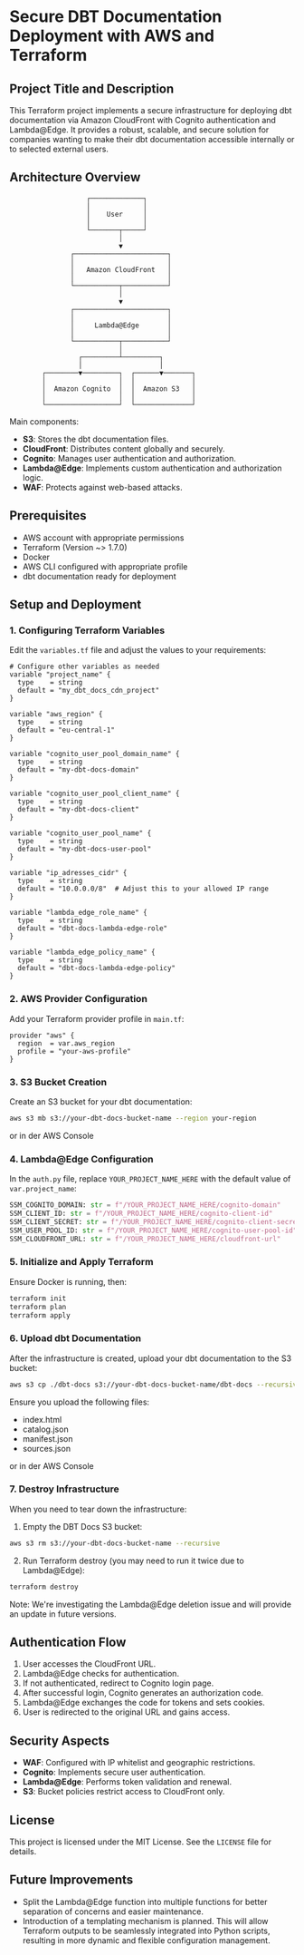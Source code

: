 # Secure DBT Documentation Deployment with AWS and Terraform

## Project Title and Description

This Terraform project implements a secure infrastructure for deploying dbt documentation via Amazon CloudFront with Cognito authentication and Lambda@Edge. It provides a robust, scalable, and secure solution for companies wanting to make their dbt documentation accessible internally or to selected external users.

## Architecture Overview

```
                   ┌─────────────┐
                   │             │
                   │    User     │
                   │             │
                   └───────┬─────┘
                           │
                           ▼
               ┌───────────────────────┐
               │                       │
               │   Amazon CloudFront   │
               │                       │
               └───────────┬───────────┘
                           │
                           ▼
               ┌───────────────────────┐
               │                       │
               │     Lambda@Edge       │
               │                       │
               └───────────┬───────────┘
                           │
                 ┌─────────┴─────────┐
                 │                   │
        ┌────────▼─────────┐  ┌──────▼───────┐
        │                  │  │              │
        │  Amazon Cognito  │  │  Amazon S3   │
        │                  │  │              │
        └──────────────────┘  └──────────────┘
```

Main components:
- **S3**: Stores the dbt documentation files.
- **CloudFront**: Distributes content globally and securely.
- **Cognito**: Manages user authentication and authorization.
- **Lambda@Edge**: Implements custom authentication and authorization logic.
- **WAF**: Protects against web-based attacks.

## Prerequisites

- AWS account with appropriate permissions
- Terraform (Version ~> 1.7.0)
- Docker
- AWS CLI configured with appropriate profile
- dbt documentation ready for deployment

## Setup and Deployment

### 1. Configuring Terraform Variables

Edit the `variables.tf` file and adjust the values to your requirements:

```hcl
# Configure other variables as needed
variable "project_name" {
  type    = string
  default = "my_dbt_docs_cdn_project"
}

variable "aws_region" {
  type    = string
  default = "eu-central-1"
}

variable "cognito_user_pool_domain_name" {
  type    = string
  default = "my-dbt-docs-domain"
}

variable "cognito_user_pool_client_name" {
  type    = string
  default = "my-dbt-docs-client"
}

variable "cognito_user_pool_name" {
  type    = string
  default = "my-dbt-docs-user-pool"
}

variable "ip_adresses_cidr" {
  type    = string
  default = "10.0.0.0/8"  # Adjust this to your allowed IP range
}

variable "lambda_edge_role_name" {
  type    = string
  default = "dbt-docs-lambda-edge-role"
}

variable "lambda_edge_policy_name" {
  type    = string
  default = "dbt-docs-lambda-edge-policy"
}
```

### 2. AWS Provider Configuration

Add your Terraform provider profile in `main.tf`:

```hcl
provider "aws" {
  region  = var.aws_region
  profile = "your-aws-profile"
}
```

### 3. S3 Bucket Creation

Create an S3 bucket for your dbt documentation:

```bash
aws s3 mb s3://your-dbt-docs-bucket-name --region your-region
```

or in der AWS Console

### 4. Lambda@Edge Configuration

In the `auth.py` file, replace `YOUR_PROJECT_NAME_HERE` with the default value of `var.project_name`:

```python
SSM_COGNITO_DOMAIN: str = f"/YOUR_PROJECT_NAME_HERE/cognito-domain"
SSM_CLIENT_ID: str = f"/YOUR_PROJECT_NAME_HERE/cognito-client-id"
SSM_CLIENT_SECRET: str = f"/YOUR_PROJECT_NAME_HERE/cognito-client-secret"
SSM_USER_POOL_ID: str = f"/YOUR_PROJECT_NAME_HERE/cognito-user-pool-id"
SSM_CLOUDFRONT_URL: str = f"/YOUR_PROJECT_NAME_HERE/cloudfront-url"
```

### 5. Initialize and Apply Terraform

Ensure Docker is running, then:

```bash
terraform init
terraform plan
terraform apply
```

### 6. Upload dbt Documentation

After the infrastructure is created, upload your dbt documentation to the S3 bucket:

```bash
aws s3 cp ./dbt-docs s3://your-dbt-docs-bucket-name/dbt-docs --recursive
```

Ensure you upload the following files:
- index.html
- catalog.json
- manifest.json
- sources.json

or in der AWS Console

### 7. Destroy Infrastructure

When you need to tear down the infrastructure:

1. Empty the DBT Docs S3 bucket:
```bash
aws s3 rm s3://your-dbt-docs-bucket-name --recursive
```

2. Run Terraform destroy (you may need to run it twice due to Lambda@Edge):
```bash
terraform destroy
```

Note: We're investigating the Lambda@Edge deletion issue and will provide an update in future versions.

## Authentication Flow

1. User accesses the CloudFront URL.
2. Lambda@Edge checks for authentication.
3. If not authenticated, redirect to Cognito login page.
4. After successful login, Cognito generates an authorization code.
5. Lambda@Edge exchanges the code for tokens and sets cookies.
6. User is redirected to the original URL and gains access.

## Security Aspects

- **WAF**: Configured with IP whitelist and geographic restrictions.
- **Cognito**: Implements secure user authentication.
- **Lambda@Edge**: Performs token validation and renewal.
- **S3**: Bucket policies restrict access to CloudFront only.

## License

This project is licensed under the MIT License. See the `LICENSE` file for details.

## Future Improvements

- Split the Lambda@Edge function into multiple functions for better separation of concerns and easier maintenance.
- Introduction of a templating mechanism is planned. This will allow Terraform outputs to be seamlessly integrated into Python scripts, 
  resulting in more dynamic and flexible configuration management.

